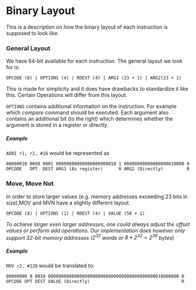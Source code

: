 # Binary Layout
This is a description on how the binary layout of each instruction is supposed to look like. 
### General Layout
We have 64-bit available for each instruction. The general layout we look for is:
```
OPCODE (8) | OPTIONS (4) | RDEST (4) | ARG1 (23 + 1) | ARG2(23 + 1)
```
This is made for simplicity and it does have drawbacks to standardize it like this. 
Certain Operations will differ from this layout.

`OPTIONS` contains additional information on the instruction. For example which _compare_ command should be executed.
Each argument also contains an additional bit (to the right) which determines whether the argument is stored in a register or directly.

##### Example
`ADDI r1, r2, #16` would be represented as
```
00000010 0000 0001 00000000000000000000010 1 00000000000000000010000 0
OPCODE   OPT  DEST ARG1 (As register)      R ARG2 (Directly)         R
```
### Move, Move Not
In order to store larger values (e.g. memory addresses exceeding 23 bits in size),MOV and MVN have a slightly different layout. 
```
OPCODE (8) | OPTIONS (1) | RDEST (4) | VALUE (50 + 1)
```
_To achieve larger even larger addresses, one could always adjust the offset values or perform add operations. Our implementation does however only support 32-bit memory addresses ($2^{32}$ words or $8*2^{32}=2^{36}$ bytes_)
##### Example
`MOV r2, #128` would be translated to:
```
00000000 0 0010 00000000000000000000000000000000000000000010000000 0
OPCODE OPT DEST VALUE (Directly)                                   R
```